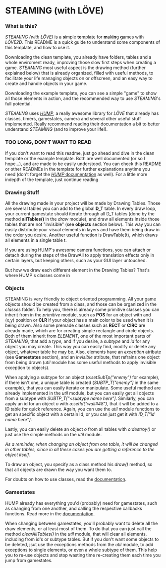 # STEAMING (with LÖVE)

### What is this?

*STEAMING (with LÖVE)* is a **s**imple **te**mpl**a**te for **m**ak**in**g **g**ames with *LÖVE2D*. This README is a quick guide to understand some components of this template, and how to use it.

Downloading  the clean template, you already have folders, tables and a whole enviroment ready, improving those slow first steps when creating a game. *STEAMING* most useful aspect is the drawing method (further explained below) that is already organized, filled with useful methods, to facilitate your life managing objects on or offscreen, and an easy way to create and handle objects in your game.

Downloading the example template, you can see a simple "game" to show all those elements in action, and the recommended way to use *STEAMING*'s full potential.

*STEAMING* uses [*HUMP*](http://hump.readthedocs.io/en/latest/), a really awesome library for *LÖVE* that already has classes, timers, gamestates, camera and several other useful stuff implemented. Really recommend reading their documentation a bit to better understand *STEAMING* (and to improve your life!).

### TOO LONG, DON'T WANT TO READ

If you don't want to read this readme, just go ahead and dive in the clean template or the example template. Both are well documented (or so I hope...), and are made to be easily understood. You can check this README or other READMEs in the template for further explanations anytime you need (don't forget the [*HUMP* documentation](http://hump.readthedocs.io/en/latest/) as well). For a little more indepth of the template, just continue reading.

### Drawing Stuff

All the drawing made in your project will be made by Drawing Tables. Those are several tables you can add to the global **D_T** table. In every draw loop, your current gamestate should iterate through all D_T tables (done by the method **allTables()** in the *draw* module), and draw all elements inside those tables that are not "invisible" (see **objects** section below). This way you can easily distribute your visual elements in layers and have them being draw in the order you desire. Another useful function is DrawTable(t), which draws all elements in a single table t.

If you are using HUMP's awesome camera functions, you can attach or detach during the steps of the DrawAll to apply translation effects only in certain layers, but keeping others, such as your GUI layer untouched.

But how we draw each different element in the Drawing Tables? That's where HUMP's classes come in

### Objects

STEAMING is very friendly to object oriented programming. All your game objects should be created from a class, and those can be organized in the *classes* folder. To help you, there is already some primitive classes you can inherit from in the *primitive* module, such as **POS** for an object with and (x,y) position or **CLR** if your object has a main color to be used when it is being drawn. Also some premade classes such as **RECT** or **CIRC** are already made, which are for creating simple rectangle and circle objects. Both of them inherit from *ELEMENT*, one of the most important parts of *STEAMING*, that add a *type*, and if you desire, a *subtype* and *id* for any object you may create. This way you can easily find, modify or delete any object, whatever table he may be. Also, elements have an *exception* atribute (see **Gamestates** section), and an *invisible* atribute, that refrains one object from being drawn (*util* module has some useful methods to apply invisible exception to objects).

When applying a subtype for an object (*o:setSubTp("enemy")* for example), if there isn't one, a unique table is created (*SUBTP_T["enemy"]* in the same example), that you can easily iterate or manipulate. Some useful method are already implemented in the *util* module, but you can easily get all objects from a subtype with *SUBTP_T["<subtype name here"]*. Similarly, you can apply an id for an object *o* with *o:setId("wall#48")*, that it will be added to a ID table for quick reference. Again, you can use the *util* module functions to get an specific object with a certain Id, or you can just get it with *ID_T["id name here"]*.

Lastly, you can easily delete an object *o* from all tables with *o:destroy()* or just use the simple methods on the *util* module.

*As a reminder, when changing an object from one table, it will be changed in other tables, since in all these cases you are getting a reference to the object itself.*

To draw an object, you specify as a class method his *draw()* method, so that all objects are drawn the way you want them to.

For doubts on how to use classes, read the [documentation](http://hump.readthedocs.io/en/latest/class.html).

### Gamestates

HUMP already has everything you'd (probably) need for gamestates, such as changing from one another, and calling the respective callbacks functions. Read more in the [documentation](http://hump.readthedocs.io/en/latest/gamestate.html).

When changing between gamestates, you'll probably want to delete all the draw elements, or at least most of them. To do that you can just call the method *clearAllTables()* in the *util* module, that will clear all elements, including from id's or subtype tables. But if you don't want some objects to be deleted, jsut use the exceptions methods from the *util* module, to add exceptions to single elements, or even a whole subtype of them. This help you to re-use objects and stop wasting time re-creating them each time you jump from gamestates.
